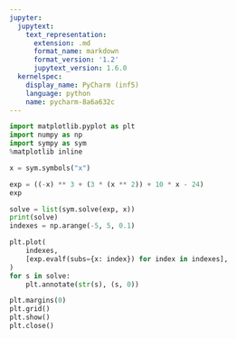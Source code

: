 ```yaml
---
jupyter:
  jupytext:
    text_representation:
      extension: .md
      format_name: markdown
      format_version: '1.2'
      jupytext_version: 1.6.0
  kernelspec:
    display_name: PyCharm (inf5)
    language: python
    name: pycharm-8a6a632c
---
```


```python pycharm={"name": "#%%\n"}
import matplotlib.pyplot as plt
import numpy as np
import sympy as sym
%matplotlib inline

x = sym.symbols("x")
```

```python pycharm={"name": "#%%\n"}
exp = ((-x) ** 3 + (3 * (x ** 2)) + 10 * x - 24)
exp

```

```python pycharm={"name": "#%%\n"}
solve = list(sym.solve(exp, x))
print(solve)
indexes = np.arange(-5, 5, 0.1)

plt.plot(
    indexes,
    [exp.evalf(subs={x: index}) for index in indexes],
)
for s in solve:
    plt.annotate(str(s), (s, 0))

plt.margins(0)
plt.grid()
plt.show()
plt.close()
```
